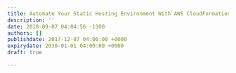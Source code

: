 ```yaml
---
title: Automate Your Static Hosting Environment With AWS CloudFormation
description: ''
date: 2018-09-07 04:04:56 -1100
authors: []
publishdate: 2017-12-07 04:00:00 +0000
expirydate: 2030-01-01 04:00:00 +0000
draft: true

---
```


